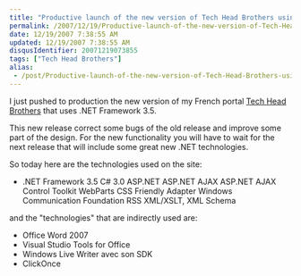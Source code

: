 ```yaml
---
title: "Productive launch of the new version of Tech Head Brothers using .NET Framework 3.5"
permalink: /2007/12/19/Productive-launch-of-the-new-version-of-Tech-Head-Brothers-using-NET-Framework-35/
date: 12/19/2007 7:38:55 AM
updated: 12/19/2007 7:38:55 AM
disqusIdentifier: 20071219073855
tags: ["Tech Head Brothers"]
alias:
 - /post/Productive-launch-of-the-new-version-of-Tech-Head-Brothers-using-NET-Framework-35.aspx/index.html
---
```

I just pushed to production the new version of my French portal [Tech Head Brothers](http://www.techheadbrothers.com/) that uses .NET Framework 3.5.

This new release correct some bugs of the old release and improve some part of the design. For the new functionality you will have to wait for the next release that will include some great new .NET technologies.
<!-- more -->

So today here are the technologies used on the site:

*   .NET Framework 3.5  C# 3.0  ASP.NET  ASP.NET AJAX  ASP.NET AJAX Control Toolkit  WebParts  CSS Friendly Adapter  Windows Communication Foundation  RSS  XML/XSLT, XML Schema 

and the "technologies" that are indirectly used are:

*   Office Word 2007
*   Visual Studio Tools for Office 
*   Windows Live Writer avec son SDK 
*   ClickOnce
